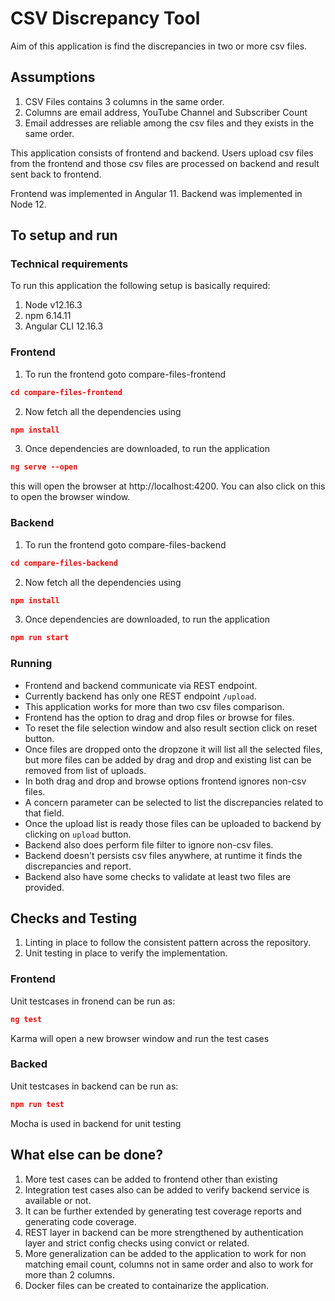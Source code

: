 # CSV Discrepancy Tool
Aim of this application is find the discrepancies in two or more csv files.
## Assumptions
1. CSV Files contains 3 columns in the same order.
2. Columns are email address, YouTube Channel and Subscriber Count
3. Email addresses are reliable among the csv files and they exists in the same order.

This application consists of frontend and backend. Users upload csv files from the frontend and those csv files are processed on backend and result sent back to frontend.

Frontend was implemented in Angular 11.
Backend was implemented in Node 12.
## To setup and run
### Technical requirements
To run this application the following setup is basically required:

1. Node v12.16.3
2. npm 6.14.11
3. Angular CLI 12.16.3

### Frontend
1. To run the frontend goto compare-files-frontend

```json
cd compare-files-frontend
```
2. Now fetch all the dependencies using
```json
npm install
```
3. Once dependencies are downloaded, to run the application
```json
ng serve --open
```
this will open the browser at http://localhost:4200. You can also click on this to open the browser window.

### Backend

1. To run the frontend goto compare-files-backend

```json
cd compare-files-backend
```
2. Now fetch all the dependencies using
```json
npm install
```
3. Once dependencies are downloaded, to run the application
```json
npm run start
```

### Running
- Frontend and backend communicate via REST endpoint.
- Currently backend has only one REST endpoint `/upload`.
- This application works for more than two csv files comparison.
- Frontend has the option to drag and drop files or browse for files.
- To reset the file selection window and also result section click on reset button.
- Once files are dropped onto the dropzone it will list all the selected files, but more files can be added by drag and drop and existing list can be removed from list of uploads.
- In both drag and drop and browse options frontend ignores non-csv files.
- A concern parameter can be selected to list the discrepancies related to that field.
- Once the upload list is ready those files can be uploaded to backend by clicking on `upload` button.
- Backend also does perform file filter to ignore non-csv files.
- Backend doesn't persists csv files anywhere, at runtime it finds the discrepancies and report.
- Backend also have some checks to validate at least two files are provided.


## Checks and Testing
1. Linting in place to follow the consistent pattern across the repository.
2. Unit testing in place to verify the implementation.

### Frontend
Unit testcases in fronend can be run as:
```json
ng test
```
Karma will open a new browser window and run the test cases

### Backed
Unit testcases in backend can be run as:
```json
npm run test
```
Mocha is used in backend for unit testing

## What else can be done?
1. More test cases can be added to frontend other than existing
2. Integration test cases also can be added to verify backend service is available or not.
3. It can be further extended by generating test coverage reports and generating code coverage.
4. REST layer in backend can be more strengthened by authentication layer and strict config checks using convict or related.
5. More generalization can be added to the application to work for non matching email count, columns not in same order and also to work for more than 2 columns. 
5. Docker files can be created to containarize the application.

